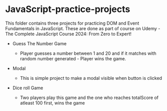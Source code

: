 # JavaScript-practice-projects
This folder contains three projects for practicing DOM and Event Fundamentals in JavaScript. 
These are done as part of course on Udemy - The Complete JavaScript Course 2024: From Zero to Expert!

- Guess The Number Game
  - Player guesses a number between 1 and 20 and if it matches with random number generated - Player wins the game.

- Modal
  - This is simple project to make a modal visible when button is clicked
 
- Dice roll Game
   - Two players play this game and the one who reaches totalScore of atleast 100 first, wins the game

